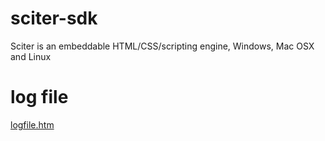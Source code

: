 # sciter-sdk
Sciter is an embeddable HTML/CSS/scripting engine, Windows, Mac OSX and Linux

# log file
[logfile.htm](https://rawgit.com/c-smile/sciter-sdk/edit/master/logfile.htm)
